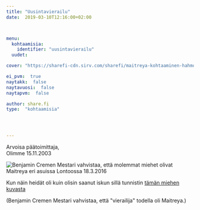 ```yaml
---
title: "Uusintavierailu"
date:  2019-03-10T12:16:00+02:00



menu:
  kohtaamisia:
    identifier: "uusintavierailu"
  uudet:

cover: "https://sharefi-cdn.sirv.com/sharefi/maitreya-kohtaaminen-hahmo.jpg"

ei_pvm:  true
naytakk:  false
naytavuosi:  false
naytapvm:  false

author: share.fi
type:  "kohtaamisia"




---
```

<p>Arvoisa päätoimittaja,<br />
Olimme 15.11.2003
</p>
<img class="alignright pc35" src="https://sharefi-cdn.sirv.com/sharefi/share.fi-2016-07-maitreya-valeasussa-lontoossa-03.jpg" alt="Benjamin Cremen Mestari vahvistaa, että molemmat miehet olivat Maitreya eri asuissa Lontoossa 18.3.2016" /><p>Kun näin heidät oli kuin olisin saanut iskun sillä tunnistin <a href="/maitreya/maitreyan-kohtaamisia/miekkarikohtaaminen-lontoossa/">tämän miehen kuvasta</a>

<p>(Benjamin Cremen Mestari vahvistaa, että "vierailija" todella oli Maitreya.)</p>
